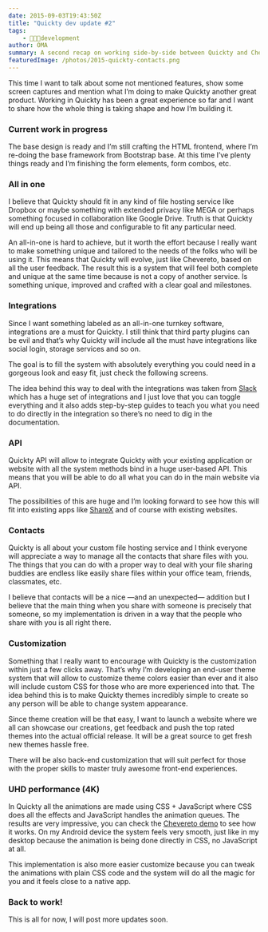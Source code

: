 ```yaml
---
date: 2015-09-03T19:43:50Z
title: "Quickty dev update #2"
tags:
    - 👨🏾‍💻development
author: OMA
summary: A second recap on working side-by-side between Quickty and Chevereto.
featuredImage: /photos/2015-quickty-contacts.png
---
```


This time I want to talk about some not mentioned features, show some screen captures and mention what I’m doing to make Quickty another great product. Working in Quickty has been a great experience so far and I want to share how the whole thing is taking shape and how I’m building it.

### Current work in progress

The base design is ready and I’m still crafting the HTML frontend, where I’m re-doing the base framework from Bootstrap base. At this time I’ve plenty things ready and I’m finishing the form elements, form combos, etc.

### All in one

I believe that Quickty should fit in any kind of file hosting service like Dropbox or maybe something with extended privacy like MEGA or perhaps something focused in collaboration like Google Drive. Truth is that Quickty will end up being all those and configurable to fit any particular need.

An all-in-one is hard to achieve, but it worth the effort because I really want to make something unique and tailored to the needs of the folks who will be using it. This means that Quickty will evolve, just like Chevereto, based on all the user feedback. The result this is a system that will feel both complete and unique at the same time because is not a copy of another service. Is something unique, improved and crafted with a clear goal and milestones.

### Integrations

Since I want something labeled as an all-in-one turnkey software, integrations are a must for Quickty. I still think that third party plugins can be evil and that’s why Quickty will include all the must have integrations like social login, storage services and so on.

The goal is to fill the system with absolutely everything you could need in a gorgeous look and easy fit, just check the following screens.

The idea behind this way to deal with the integrations was taken from [Slack](https://slack.com/) which has a huge set of integrations and I just love that you can toggle everything and it also adds step-by-step guides to teach you what you need to do directly in the integration so there’s no need to dig in the documentation.

### API

Quickty API will allow to integrate Quickty with your existing application or website with all the system methods bind in a huge user-based API. This means that you will be able to do all what you can do in the main website via API.

The possibilities of this are huge and I’m looking forward to see how this will fit into existing apps like [ShareX](https://getsharex.com/) and of course with existing websites.

### Contacts

Quickty is all about your custom file hosting service and I think everyone will appreciate a way to manage all the contacts that share files with you. The things that you can do with a proper way to deal with your file sharing buddies are endless like easily share files within your office team, friends, classmates, etc.

I believe that contacts will be a nice —and an unexpected— addition but I believe that the main thing when you share with someone is precisely that someone, so my implementation is driven in a way that the people who share with you is all right there.

### Customization

Something that I really want to encourage with Quickty is the customization within just a few clicks away. That’s why I’m developing an end-user theme system that will allow to customize theme colors easier than ever and it also will include custom CSS for those who are more experienced into that. The idea behind this is to make Quickty themes incredibly simple to create so any person will be able to change system appearance.

Since theme creation will be that easy, I want to launch a website where we all can showcase our creations, get feedback and push the top rated themes into the actual official release. It will be a great source to get fresh new themes hassle free.

There will be also back-end customization that will suit perfect for those with the proper skills to master truly awesome front-end experiences.

### UHD performance (4K)

In Quickty all the animations are made using CSS + JavaScript where CSS does all the effects and JavaScript handles the animation queues. The results are very impressive, you can check the [Chevereto demo](https://demo.chevereto.com/) to see how it works. On my Android device the system feels very smooth, just like in my desktop because the animation is being done directly in CSS, no JavaScript at all.

This implementation is also more easier customize because you can tweak the animations with plain CSS code and the system will do all the magic for you and it feels close to a native app.

### Back to work!

This is all for now, I will post more updates soon.